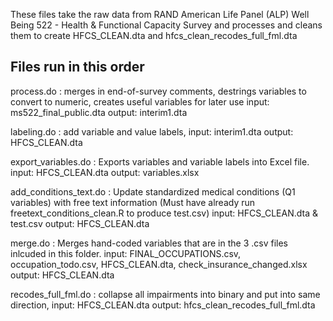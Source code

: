 These files take the raw data from RAND American Life Panel (ALP) Well Being 522 - Health & Functional Capacity Survey and processes and cleans them to create HFCS_CLEAN.dta and hfcs_clean_recodes_full_fml.dta

## Files run in this order 

process.do : merges in end-of-survey comments, destrings variables to convert to numeric, creates useful variables for later use input: ms522_final_public.dta output: interim1.dta

labeling.do : add variable and value labels, input: interim1.dta output: HFCS_CLEAN.dta

export_variables.do : Exports variables and variable labels into Excel file. input: HFCS_CLEAN.dta output: variables.xlsx

add_conditions_text.do : Update standardized medical conditions (Q1 variables) with free text information (Must have already run freetext_conditions_clean.R to produce test.csv) input: HFCS_CLEAN.dta & test.csv output: HFCS_CLEAN.dta

merge.do : Merges hand-coded variables that are in the 3 .csv files inlcuded in this folder. input: FINAL_OCCUPATIONS.csv, occupation_todo.csv, HFCS_CLEAN.dta, check_insurance_changed.xlsx output: HFCS_CLEAN.dta

recodes_full_fml.do : collapse all impairments into binary and put into same direction, input: HFCS_CLEAN.dta output: hfcs_clean_recodes_full_fml.dta
